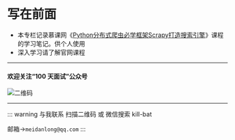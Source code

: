 # 写在前面
* 本专栏记录慕课网《[Python分布式爬虫必学框架Scrapy打造搜索引擎](https://coding.imooc.com/learn/list/92.html)》课程的学习笔记。供个人使用
* 深入学习请了解官网课程

---

#### 欢迎关注“100 天面试”公众号

![二维码](https://s2.ax1x.com/2020/01/07/l6B02T.jpg)

---

::: warning 与我联系
扫描二维码 或 微信搜索 kill-bat

邮箱->`meidanlong@qq.com`
:::
